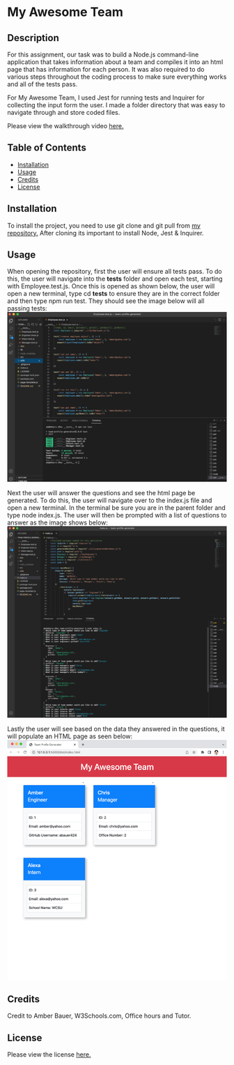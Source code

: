 # My Awesome Team

## Description 

For this assignment, our task was to build a Node.js command-line application that takes information about a team and compiles it into an html page that has information for each person. It was also required to do various steps throughout the coding process to make sure everything works and all of the tests pass.

For My Awesome Team, I used Jest for running tests and Inquirer for collecting the input form the user. I made a folder directory that was easy to navigate through and store coded files. 

Please view the walkthrough video <a href ="https://www.dropbox.com/sh/kv0pi1lb4uamxui/AADLit_zxCgsAOMDYrNcHRQSa?dl=0"> here. </a>



## Table of Contents 

* [Installation](#installation)
* [Usage](#usage)
* [Credits](#credits)
* [License](#license)


## Installation

To install the project, you need to use git clone and git pull from <a href ="https://github.com/abauer424/team-profile-generator">my repository.</a> After cloning its important to install Node, Jest & Inquirer.  


## Usage 

When opening the repository, first the user will ensure all tests pass. To do this, the user will navigate into the __tests__ folder and open each test, starting with Employee.test.js. Once this is opened as shown below, the user will open a new terminal, type cd __tests__ to ensure they are in the correct folder and then type npm run test. They should see the image below will all passing tests:
<img src="https://github.com/abauer424/team-profile-generator/blob/main/src/images/image1.png" alt="image of terminal"/>

Next the user will answer the questions and see the html page be generated. To do this, the user will navigate over to the index.js file and open a new terminal. In the terminal be sure you are in the parent folder and type node index.js. The user will then be prompted with a list of questions to answer as the image shows below:
<img src="https://github.com/abauer424/team-profile-generator/blob/main/src/images/image2.png" alt="image of terminal"/>

Lastly the user will see based on the data they answered in the questions, it will populate an HTML page as seen below:
<img src="https://github.com/abauer424/team-profile-generator/blob/main/src/images/image3.png" alt="image of terminal"/>


## Credits

Credit to Amber Bauer, W3Schools.com, Office hours and Tutor.


## License

Please view the license <a href="https://github.com/abauer424/teamm-profile-generator/blob/main/LICENSE">here.</a>


